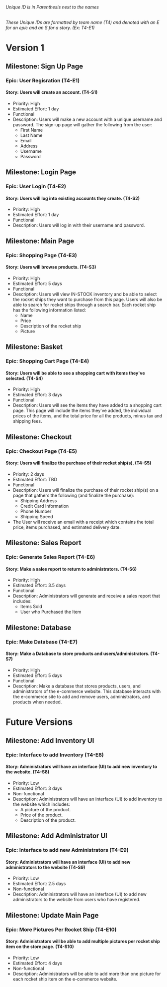 ###### Unique ID is in Parenthesis next to the names
###### These Unique IDs are formatted by team name (T4) and denoted with an E for an epic and an S for a story. (Ex: T4-E1) 


# Version 1
## Milestone: Sign Up Page 
### Epic: User Regisration (T4-E1)
#### Story: Users will create an account. (T4-S1) 
* Priority: High
* Estimated Effort: 1 day
* Functional
* Description: Users will make a new account with a unique username and password. The sign-up page will gather the following from the user:
  - First Name
  - Last Name
  - Email
  - Address
  - Username
  - Password

## Milestone: Login Page 
### Epic: User Login (T4-E2)
#### Story: Users will log into existing accounts they create. (T4-S2)
* Priority: High 
* Estimated Effort: 1 day
* Functional
* Description: Users will log in with their username and password.

## Milestone: Main Page 
### Epic: Shopping Page (T4-E3)
#### Story: Users will browse products. (T4-S3)
* Priority: High
* Estimated Effort: 5 days
* Functional
* Description: Users will view IN-STOCK inventory and be able to select the rocket ships they want to purchase from this page. Users will also be able to search for rocket ships through a search bar. Each rocket ship has the following information listed:
  - Name
  - Price
  - Description of the rocket ship
  - Picture

## Milestone: Basket
### Epic: Shopping Cart Page (T4-E4)
#### Story: Users will be able to see a shopping cart with items they've selected. (T4-S4)
* Priority: High
* Estimated Effort: 3 days
* Functional
* Description: Users will see the items they have added to a shopping cart page. This page will include the items they've added, the individual prices of the items, and the total price for all the products, minus tax and shipping fees.

## Milestone: Checkout
### Epic: Checkout Page (T4-E5)
#### Story: Users will finalize the purchase of their rocket ship(s). (T4-S5)
* Priority: 2 days
* Estimated Effort: TBD
* Functional
* Description: Users will finalize the purchase of their rocket ship(s) on a page that gathers the following (and finalize the purchase):
  - Shipping Address
  - Credit Card Information
  - Phone Number
  - Shipping Speed
* The User will receive an email with a receipt which contains the total price, items purchased, and estimated delivery date. 

## Milestone: Sales Report
### Epic: Generate Sales Report (T4-E6)
#### Story: Make a sales report to return to administrators. (T4-S6)
* Priority: High
* Estimated Effort: 3.5 days
* Functional
* Description: Administrators will generate and receive a sales report that includes:
  - Items Sold
  - User who Purchased the Item

## Milestone: Database
### Epic: Make Database (T4-E7)
#### Story: Make a Database to store products and users/administrators. (T4-S7) 
* Priority: High
* Estimated Effort: 5 days
* Functional
* Description: Make a database that stores products, users, and administrators of the e-commerce website. This database interacts with the e-commerce site to add and remove users, administrators, and products when needed.

# Future Versions 
## Milestone: Add Inventory UI
### Epic: Interface to add Inventory (T4-E8)
#### Story: Administrators will have an interface (UI) to add new inventory to the website. (T4-S8)
* Priority: Low
* Estimated Effort: 3 days
* Non-functional
* Description: Administrators will have an interface (UI) to add inventory to the website which includes:
  - A picture of the product.
  - Price of the product.
  - Description of the product.
 
## Milestone: Add Administrator UI
### Epic: Interface to add new Administrators (T4-E9)
#### Story: Administrators will have an interface (UI) to add new administrators to the website (T4-S9)
* Priority: Low
* Estimated Effort: 2.5 days
* Non-functional
* Description: Administrators will have an interface (UI) to add new administrators to the website from users who have registered.

## Milestone: Update Main Page
### Epic: More Pictures Per Rocket Ship (T4-E10)
#### Story: Administrators will be able to add multiple pictures per rocket ship item on the store page. (T4-S10)
* Priority: Low
* Estimated Effort: 4 days
* Non-functional
* Description: Administrators will be able to add more than one picture for each rocket ship item on the e-commerce website. 

